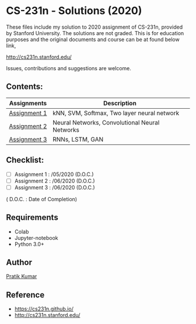 # CS-231n - Solutions (2020)

These files include my solution to 2020 assignment of CS-231n, provided by Stanford University. The solutions are not graded. This is for education purposes and the original documents and course can be at found below link, 

http://cs231n.stanford.edu/

Issues, contributions and suggestions are welcome.

## Contents:

| Assignments | Description |
| --- | --- |
| [Assignment 1]() |  kNN, SVM, Softmax, Two layer neural network |
| [Assignment 2]() |  Neural Networks, Convolutional Neural Networks |
| [Assignment 3]() |  RNNs, LSTM, GAN |

## Checklist:
- [ ] Assignment 1 : /05/2020 (D.O.C.)
- [ ] Assignment 2 : /06/2020 (D.O.C.)
- [ ] Assignment 3 : /06/2020 (D.O.C.)
 
( D.O.C. : Date of Completion)

## Requirements

- Colab
- Jupyter-notebook
- Python 3.0+

## Author
[Pratik Kumar](https://www.linkedin.com/in/pratik-kumar98/)

## Reference 
- https://cs231n.github.io/
- http://cs231n.stanford.edu/
